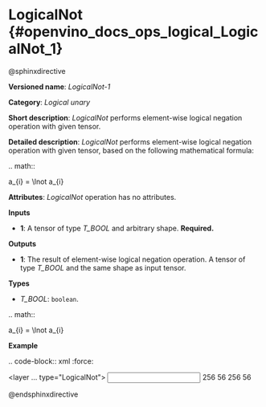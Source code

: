# LogicalNot {#openvino_docs_ops_logical_LogicalNot_1}

@sphinxdirective

**Versioned name**: *LogicalNot-1*

**Category**: *Logical unary*

**Short description**: *LogicalNot* performs element-wise logical negation operation with given tensor.

**Detailed description**: *LogicalNot* performs element-wise logical negation operation with given tensor, based on the following mathematical formula:

.. math::

   a_{i} = \lnot a_{i}


**Attributes**: *LogicalNot* operation has no attributes.

**Inputs**

* **1**: A tensor of type *T_BOOL* and arbitrary shape. **Required.**

**Outputs**

* **1**: The result of element-wise logical negation operation. A tensor of type *T_BOOL* and the same shape as input tensor.

**Types**

* *T_BOOL*: ``boolean``.

.. math::

   a_{i} = \lnot a_{i}


**Example**

.. code-block:: xml
   :force:

   <layer ... type="LogicalNot">
       <input>
           <port id="0">
               <dim>256</dim>
               <dim>56</dim>
           </port>
       </input>
       <output>
           <port id="1">
               <dim>256</dim>
               <dim>56</dim>
           </port>
       </output>
   </layer>


@endsphinxdirective
